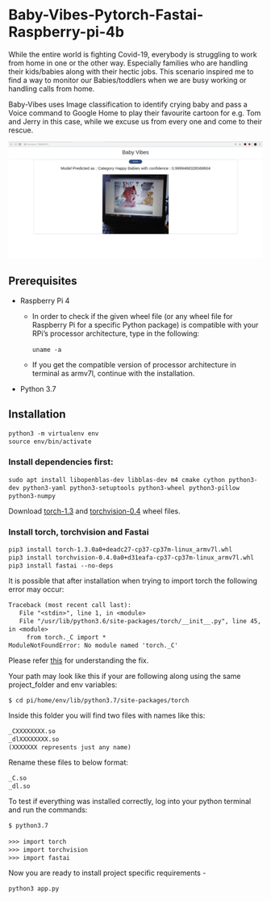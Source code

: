 # Baby-Vibes-Pytorch-Fastai-Raspberry-pi-4b

While the entire world is fighting Covid-19, everybody is struggling to work from home in one or the other way. Especially families who are handling their kids/babies along with their hectic jobs. This scenario inspired me to find a way to monitor our Babies/toddlers when we are busy working or handling calls from home.

Baby-Vibes uses Image classification to identify crying baby and pass a Voice command to Google Home to play their favourite cartoon for e.g. Tom and Jerry in this case, while we excuse us from every one and come to their rescue.

![Baby Vibes](https://github.com/SriramyaK/Baby-Vibes-Pytorch-fastai-Raspberry-pi-4/blob/master/Home.png)


## Prerequisites

- Raspberry Pi 4
   - In order to check if the given wheel file (or any wheel file for Raspberry Pi for a specific Python package) is compatible with          your RPi’s processor architecture, type in the following:
   
      ``` uname -a ```
      
   - If you get the compatible version of processor architecture in terminal as armv7l, continue with the installation.
   
- Python 3.7

## Installation

``` 
python3 -m virtualenv env
source env/bin/activate 
```

### Install dependencies first:

```
sudo apt install libopenblas-dev libblas-dev m4 cmake cython python3-dev python3-yaml python3-setuptools python3-wheel python3-pillow python3-numpy 
```
Download [torch-1.3](https://wintics-opensource.s3.eu-west-3.amazonaws.com/torch-1.3.0a0%2Bdeadc27-cp37-cp37m-linux_armv7l.whl) and [torchvision-0.4](https://drive.google.com/uc?export=download&id=1nhk7PKDUzcmGGwnx7PK7iW3__2fOJVl1) wheel files.

### Install torch, torchvision and Fastai

```
pip3 install torch-1.3.0a0+deadc27-cp37-cp37m-linux_armv7l.whl
pip3 install torchvision-0.4.0a0+d31eafa-cp37-cp37m-linux_armv7l.whl
pip3 install fastai --no-deps 
```

It is possible that after installation when trying to import torch the following error may occur:

```
Traceback (most recent call last):
   File "<stdin>", line 1, in <module>
   File "/usr/lib/python3.6/site-packages/torch/__init__.py", line 45, in <module>
     from torch._C import *
ModuleNotFoundError: No module named 'torch._C' 
```

Please refer [this](https://github.com/pytorch/pytorch/issues/574#issuecomment-278879701) for understanding the fix.

Your path may look like this if your are following along using the same project_folder and env variables:

```
$ cd pi/home/env/lib/python3.7/site-packages/torch
```

Inside this folder you will find two files with names like this:

```
_CXXXXXXXX.so
_dlXXXXXXXX.so
(XXXXXXX represents just any name)
```

Rename these files to below format:
```
_C.so
_dl.so
```
To test if everything was installed correctly, log into your python terminal and run the commands:

```
$ python3.7

>>> import torch
>>> import torchvision
>>> import fastai

```
Now you are ready to install project specific requirements - 

``` pip3 install requirements.txt 
python3 app.py
```



